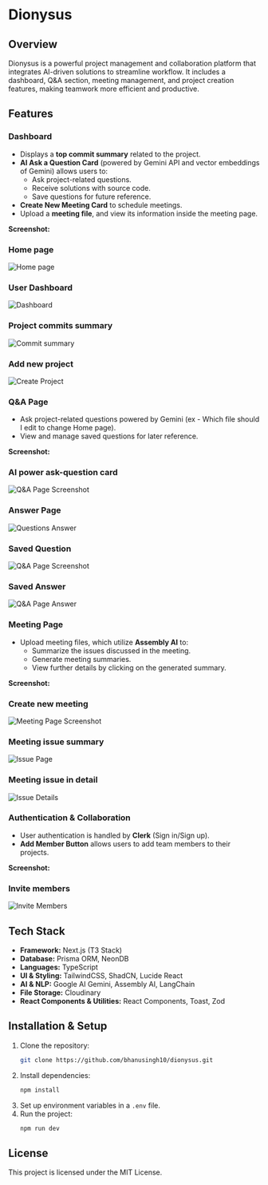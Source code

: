 # Dionysus

## Overview
Dionysus is a powerful project management and collaboration platform that integrates AI-driven solutions to streamline workflow. It includes a dashboard, Q&A section, meeting management, and project creation features, making teamwork more efficient and productive.

## Features

### Dashboard
- Displays a **top commit summary** related to the project.
- **AI Ask a Question Card** (powered by Gemini API and vector embeddings of Gemini) allows users to:
  - Ask project-related questions.
  - Receive solutions with source code.
  - Save questions for future reference.
- **Create New Meeting Card** to schedule meetings.
- Upload a **meeting file**, and view its information inside the meeting page.

**Screenshot:** 

### Home page
![Home page](screenshots/home-page.png)

### User Dashboard
![Dashboard](screenshots/dashboard.png)


### Project commits summary
![Commit summary](screenshots/commit-summary.png)


### Add new project
![Create Project](screenshots/create-project.png)


### Q&A Page
- Ask project-related questions powered by Gemini (ex - Which file should I edit to change Home page).
- View and manage saved questions for later reference.

**Screenshot:** 

### AI power ask-question card
![Q&A Page Screenshot](screenshots/ask-question.png)


### Answer Page
![Questions Answer](screenshots/question-answer.png)


### Saved Question
![Q&A Page Screenshot](screenshots/q&a.png)


### Saved Answer
![Q&A Page Answer](screenshots/q&a1.png)


### Meeting Page
- Upload meeting files, which utilize **Assembly AI** to:
  - Summarize the issues discussed in the meeting.
  - Generate meeting summaries.
  - View further details by clicking on the generated summary.

**Screenshot:**  

### Create new meeting
![Meeting Page Screenshot](screenshots/meeting-page.png)


### Meeting issue summary 
![Issue Page](screenshots/issue-page.png)


### Meeting issue in detail
![Issue Details](screenshots/issue-details.png)


### Authentication & Collaboration
- User authentication is handled by **Clerk** (Sign in/Sign up).
- **Add Member Button** allows users to add team members to their projects.

**Screenshot:**  

### Invite members
![Invite Members](screenshots/invite-member.png)

## Tech Stack
- **Framework:** Next.js (T3 Stack)
- **Database:** Prisma ORM, NeonDB
- **Languages:** TypeScript
- **UI & Styling:** TailwindCSS, ShadCN, Lucide React
- **AI & NLP:** Google AI Gemini, Assembly AI, LangChain
- **File Storage:** Cloudinary
- **React Components & Utilities:** React Components, Toast, Zod

## Installation & Setup
1. Clone the repository:
   ```sh
   git clone https://github.com/bhanusingh10/dionysus.git
   ```
2. Install dependencies:
   ```sh
   npm install
   ```
3. Set up environment variables in a `.env` file.
4. Run the project:
   ```sh
   npm run dev
   ```

## License
This project is licensed under the MIT License.
 

